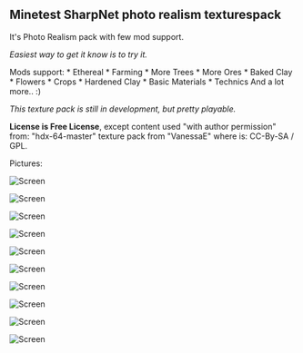 ## Minetest SharpNet photo realism texturespack

It's Photo Realism pack with few mod support.

_Easiest way to get it know is to try it._

Mods support: * Ethereal * Farming * More Trees * More Ores * Baked Clay * Flowers * Crops * Hardened Clay * Basic Materials * Technics And a lot more.. :)

_This texture pack is still in development, but pretty playable._

**License is Free License**, except content used "with author permission" from: "hdx-64-master" texture pack from "VanessaE" where is: CC-By-SA / GPL.

Pictures:

![Screen](https://user-images.githubusercontent.com/3375029/104094813-8d58a880-5293-11eb-9a3b-19c549a2805c.jpg?raw=true)

![Screen](https://user-images.githubusercontent.com/3375029/104094815-8e89d580-5293-11eb-9577-1bad2b370a14.jpg?raw=true)

![Screen](https://user-images.githubusercontent.com/3375029/104094816-8fbb0280-5293-11eb-8366-c93d663a1fed.jpg?raw=true)

![Screen](https://user-images.githubusercontent.com/3375029/104094817-90ec2f80-5293-11eb-9c30-028632b8770d.jpg?raw=true)

![Screen](https://user-images.githubusercontent.com/3375029/104094818-9184c600-5293-11eb-8508-f2b7cfad0622.jpg?raw=true)

![Screen](https://user-images.githubusercontent.com/3375029/104094821-921d5c80-5293-11eb-96fb-4af0a632c13e.jpg?raw=true)

![Screen](https://user-images.githubusercontent.com/3375029/104094823-934e8980-5293-11eb-867d-c5934d804b29.jpg?raw=true)

![Screen](https://user-images.githubusercontent.com/3375029/104094824-93e72000-5293-11eb-8430-14ba46061027.jpg?raw=true)

![Screen](https://user-images.githubusercontent.com/3375029/104094826-947fb680-5293-11eb-9b94-295e4e51c771.jpg?raw=true)

![Screen](https://user-images.githubusercontent.com/3375029/104094827-95b0e380-5293-11eb-9897-7c02e01fb1d0.jpg?raw=true)
